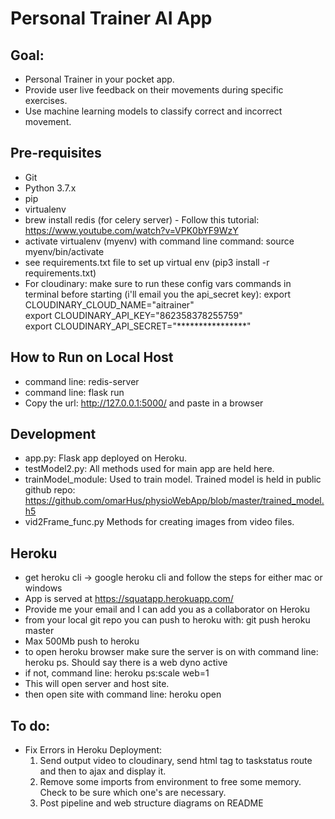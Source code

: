 # Personal Trainer AI App

## Goal:
- Personal Trainer in your pocket app.
- Provide user live feedback on their movements during specific exercises.
- Use machine learning models to classify correct and incorrect movement.

## Pre-requisites
- Git
- Python 3.7.x
- pip
- virtualenv
- brew install redis (for celery server) - Follow this tutorial: https://www.youtube.com/watch?v=VPK0bYF9WzY
- activate virtualenv (myenv) with command line command: source myenv/bin/activate
- see requirements.txt file to set up virtual env (pip3 install -r requirements.txt)
- For cloudinary: make sure to run these config vars commands in terminal before starting (i'll email you the api_secret key):
        export CLOUDINARY_CLOUD_NAME="aitrainer"  
        export CLOUDINARY_API_KEY="862358378255759"  
        export CLOUDINARY_API_SECRET="****************" 

## How to Run on Local Host
- command line: redis-server
- command line: flask run
- Copy the url: http://127.0.0.1:5000/ and paste in a browser

## Development
- app.py:            Flask app deployed on Heroku.
- testModel2.py:     All methods used for main app are held here.
- trainModel_module: Used to train model. Trained model is held in public github repo: https://github.com/omarHus/physioWebApp/blob/master/trained_model.h5
- vid2Frame_func.py  Methods for creating images from video files.

## Heroku
- get heroku cli -> google heroku cli and follow the steps for either mac or windows
- App is served at https://squatapp.herokuapp.com/
- Provide me your email and I can add you as a collaborator on Heroku
- from your local git repo you can push to heroku with: git push heroku master
- Max 500Mb push to heroku
- to open heroku browser make sure the server is on with command line: heroku ps. Should say there is a web dyno active
- if not, command line: heroku ps:scale web=1
- This will open server and host site.
- then open site with command line: heroku open

## To do:
- Fix Errors in Heroku Deployment:
    1. Send output video to cloudinary, send html tag to taskstatus route and then to ajax and display it.
    2. Remove some imports from environment to free some memory. Check to be sure which one's are necessary.
    3. Post pipeline and web structure diagrams on README